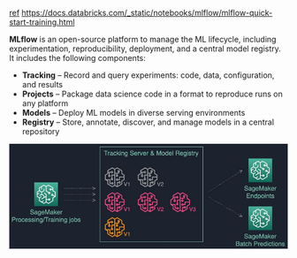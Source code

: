 
[ref](https://aws.amazon.com/blogs/machine-learning/managing-your-machine-learning-lifecycle-with-mlflow-and-amazon-sagemaker/)
https://docs.databricks.com/_static/notebooks/mlflow/mlflow-quick-start-training.html


**MLflow** is an open-source platform to manage the ML lifecycle, including experimentation, reproducibility, deployment, and a central model registry. It includes the following components:

-   **Tracking** – Record and query experiments: code, data, configuration, and results
-   **Projects** – Package data science code in a format to reproduce runs on any platform
-   **Models** – Deploy ML models in diverse serving environments
-   **Registry** – Store, annotate, discover, and manage models in a central repository

![](../../figures/MLflow.jpg)